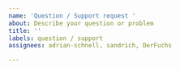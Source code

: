 ```yaml
---
name: 'Question / Support request '
about: Describe your question or problem
title: ''
labels: question / support
assignees: adrian-schnell, sandrich, DerFuchs

---
```



